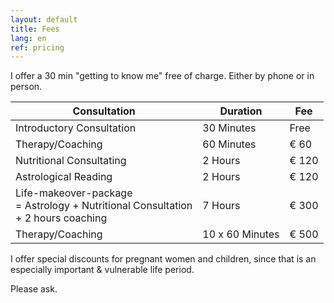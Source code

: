 ```yaml
---
layout: default
title: Fees
lang: en
ref: pricing
---
```


I offer a 30 min "getting to know me" free of charge. Either by phone or
in person.

 Consultation | Duration | Fee
--------------|----------|------
Introductory Consultation | 30 Minutes | Free
Therapy/&#8203;Coaching | 60 Minutes | € 60
Nutritional Consultating | 2 Hours | € 120
Astrological Reading | 2 Hours | € 120
Life-makeover-package<br> =&nbsp;Astrology +&nbsp;Nutritional Consultation<br>+&nbsp;2 hours coaching | 7 Hours | € 300
Therapy/&#8203;Coaching | 10 x 60 Minutes | € 500

I offer special discounts for pregnant women and children, since that is
an especially important & vulnerable life period.

Please ask.
